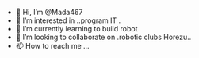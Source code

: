 - 👋 Hi, I’m @Mada467
- 👀 I’m interested in ..program IT .
- 🌱 I’m currently learning to build robot 
- 💞️ I’m looking to collaborate on .robotic clubs Horezu..
- 📫 How to reach me ...

<!---
Mada467/Mada467 is a ✨ special ✨ repository because its `README.md` (this file) appears on your GitHub profile.
You can click the Preview link to take a look at your changes.
--->
